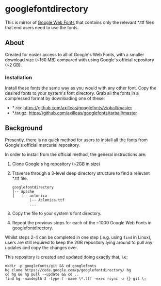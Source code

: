 # googlefontdirectory

This is mirror of [Google Web
Fonts](http://code.google.com/p/googlefontdirectory/) that contains only the
relevant *.ttf files that end users need to use the fonts.

## About 

Created for easier access to all of Google's Web Fonts, with a smaller download
size (~150 MB) compared with using Google's official repository (~2 GB).

### Installation

Install these fonts the same way as you would with any other font. Copy the 
desired fonts to your system's font directory. Grab all the fonts in a 
compressed format by downloading one of these: 

-   *.zip: https://github.com/axilleas/googlefonts/zipball/master
-   *.tar.gz: https://github.com/axilleas/googlefonts/tarball/master

## Background

Presently, there is no quick method for users to install all the fonts from 
Google's official mercurial repository.

In order to install from the official method, the general instructions are:

1.  Clone Google's hg repository (~2GB in size)

2.  Traverse through a 3-level deep directory structure to find a relevant
    *.ttf file.

        googlefontdirectory
        |-- apache
        |   |-- aclonica
                |-- Aclonica.ttf
                ...

3.  Copy the file to your system's font directory.

4.  Repeat the previous steps for each of the ~1000 Google Web Fonts in
    googlefontdirectory.

Whilst steps 2-4 can be completed in one step (.e.g. using `find` in Linux), 
users are still required to keep the 2GB repository lying around to pull any
updates and copy the changes over.

This repository is created and updated doing exactly that, i.e:
    
    mkdir -p googlefonts/git && cd googlefonts
    hg clone https://code.google.com/p/googlefontdirectory/ hg
    cd hg && hg pull --update && cd ..
    find hg -maxdepth 3 -type f -name \*.ttf -exec rsync -a {} git \;
